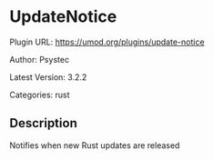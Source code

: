 # UpdateNotice

Plugin URL: https://umod.org/plugins/update-notice

Author: Psystec

Latest Version: 3.2.2

Categories: rust

## Description

Notifies when new Rust updates are released

